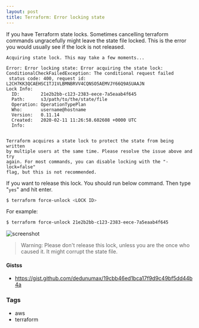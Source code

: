 ```yaml
---
layout: post
title: Terraform: Error locking state
---
```


If you have Terraform state locks. Sometimes cancelling terraform commands ungracefully might leave the state file locked. This is the error you would usually see if the lock is not released.

```console
Acquiring state lock. This may take a few moments...

Error: Error locking state: Error acquiring the state lock: ConditionalCheckFailedException: The conditional request failed
 status code: 400, request id: L2CH7KK3QCAEHSC1TJ1VLBMNBRVV4CQNSO5AEMVJY66Q9ASUAAJN
Lock Info:
  ID:        21e2b2bb-c123-2383-eece-7a5eaab4f645
  Path:      s3/path/to/the/state/file
  Operation: OperationTypePlan
  Who:       username@hostname
  Version:   0.11.14
  Created:   2020-02-11 11:26:58.602608 +0000 UTC
  Info:


Terraform acquires a state lock to protect the state from being written
by multiple users at the same time. Please resolve the issue above and try
again. For most commands, you can disable locking with the "-lock=false"
flag, but this is not recommended.
```

If you want to release this lock. You should run below command. Then type "`yes`" and hit enter.

```bash
$ terraform force-unlock <LOCK ID>
```

For example: 

```bash
$ terraform force-unlock 21e2b2bb-c123-2383-eece-7a5eaab4f645
```

![screenshot](https://1.bp.blogspot.com/-FdxbUOvKOqk/XkLR2yPbJTI/AAAAAAAAGfU/0MSPTvCxqF4zHsDVEW7dmYAUeCjEB6AaACLcBGAsYHQ/s1600/Screenshot%2B2020-02-11%2Bat%2B1.29.08%2BPM.png)

> Warning: Please don't release this lock, unless you are the once who caused it. It might corrupt the state file.

#### Gistss

- <https://gist.github.com/dedunumax/19cbb46ed1bca17f9d9c49bf5dd44b4a>

### Tags

- aws
- terraform